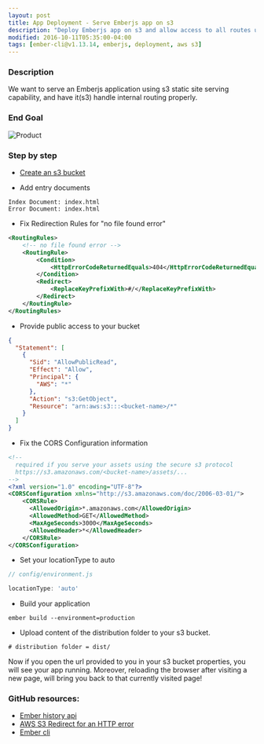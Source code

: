 ```yaml
---
layout: post
title: App Deployment - Serve Emberjs app on s3
description: "Deploy Emberjs app on s3 and allow access to all routes using the hash"
modified: 2016-10-11T05:35:00-04:00
tags: [ember-cli@v1.13.14, emberjs, deployment, aws s3]
---
```


### Description
We want to serve an Emberjs application using s3 static site serving capability, and have it(s3) handle internal routing properly.

### End Goal

![Product](images/s3-static-site-config.png)

### Step by step

* [Create an s3 bucket](https://console.aws.amazon.com/s3/home)

* Add entry documents

```shell
Index Document: index.html
Error Document: index.html
```

* Fix Redirection Rules for "no file found error"

```xml
<RoutingRules>
    <!-- no file found error -->
    <RoutingRule>
        <Condition>
            <HttpErrorCodeReturnedEquals>404</HttpErrorCodeReturnedEquals>
        </Condition>
        <Redirect>
            <ReplaceKeyPrefixWith>#/</ReplaceKeyPrefixWith>
        </Redirect>
    </RoutingRule>
</RoutingRules>

```

* Provide public access to your bucket

```json
{
  "Statement": [
    {
      "Sid": "AllowPublicRead",
      "Effect": "Allow",
      "Principal": {
        "AWS": "*"
      },
      "Action": "s3:GetObject",
      "Resource": "arn:aws:s3:::<bucket-name>/*"
    }
  ]
}
```

* Fix the CORS Configuration information

```xml
<!--
  required if you serve your assets using the secure s3 protocol
  https://s3.amazonaws.com/<bucket-name>/assets/...
-->
<?xml version="1.0" encoding="UTF-8"?>
<CORSConfiguration xmlns="http://s3.amazonaws.com/doc/2006-03-01/">
    <CORSRule>
      <AllowedOrigin>*.amazonaws.com</AllowedOrigin>
      <AllowedMethod>GET</AllowedMethod>
      <MaxAgeSeconds>3000</MaxAgeSeconds>
      <AllowedHeader>*</AllowedHeader>
    </CORSRule>
</CORSConfiguration>
```

* Set your locationType to auto

```javascript
// config/environment.js

locationType: 'auto'

```

* Build your application

```shell
ember build --environment=production
```

* Upload content of the distribution folder to your s3 bucket.

```shell
# distribution folder = dist/
```

Now if you open the url provided to you in your s3 bucket properties, you will see your app running. Moreover, reloading the browser after visiting a new page, will bring you back to that currently visited page!

### GitHub resources:
* [Ember history api](https://ember-cli.com/user-guide/#history-api-and-root-url)
* [AWS S3 Redirect for an HTTP error](https://docs.aws.amazon.com/AmazonS3/latest/dev/HowDoIWebsiteConfiguration.html)
* [Ember cli](https://ember-cli.com/user-guide/#guide)

<!-- {% gist mmistakes/6589546 %} -->
